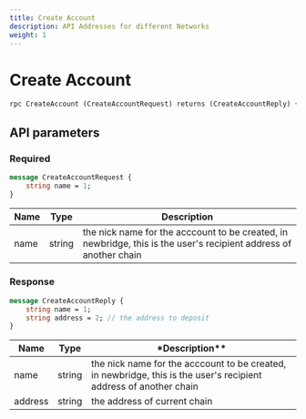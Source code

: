 ```yaml
---
title: Create Account
description: API Addresses for different Networks
weight: 1
---
```


# Create Account

```proto
rpc CreateAccount (CreateAccountRequest) returns (CreateAccountReply) {}
```

## API parameters

### Required

```proto
message CreateAccountRequest {
    string name = 1;
}
```

| **Name** | **Type** | **Description**                                                                                                   |
| -------- | -------- | ----------------------------------------------------------------------------------------------------------------- |
| name     | string   | the nick name for the acccount to be created, in newbridge, this is the user's recipient address of another chain |

### Response

```proto
message CreateAccountReply {
    string name = 1;
    string address = 2; // the address to deposit
}
```

| **Name** | **Type** | \*Description\*\*                                                                                                 |
| -------- | -------- | ----------------------------------------------------------------------------------------------------------------- |
| name     | string   | the nick name for the acccount to be created, in newbridge, this is the user's recipient address of another chain |
| address  | string   | the address of current chain                                                                                      |
